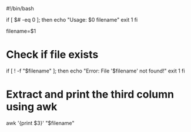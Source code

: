 #!/bin/bash

if [ $# -eq 0 ]; then
    echo "Usage: $0 filename"
    exit 1
fi

filename=$1

# Check if file exists
if [ ! -f "$filename" ]; then
    echo "Error: File '$filename' not found!"
    exit 1
fi

# Extract and print the third column using awk
awk '{print $3}' "$filename"
